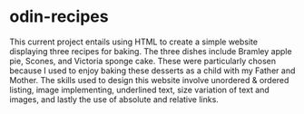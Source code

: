 # odin-recipes
This current project entails using HTML to create a simple website displaying three recipes for baking. The three dishes include Bramley apple pie, Scones, and Victoria sponge cake. These were particularly chosen because I used to enjoy baking these desserts as a child with my Father and Mother.
The skills used to design this website involve unordered & ordered listing, image implementing, underlined text, size variation of text and images, and lastly the use of absolute and relative links.
